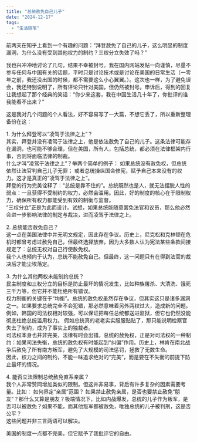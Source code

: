 ```yaml
---
title: "总统赦免自己儿子"
date: "2024-12-17"
tags: 
  - "生活随笔"
---
```


前两天在知乎上看到一个有趣的问题：“拜登赦免了自己的儿子，这么明显的制度漏洞，为什么没有受到其他权力的制约？三权分立失效了吗？”

我也兴冲冲地讨论了几句，结果不幸被封号。我在国内网站发帖一向谨慎，尽量不参与任何与中国有关的话题，平时只是讨论技术或是讨论在美国的日常生活（一零年之前，我还没出国的时候，都不需要这么小心翼翼。）。这次也一样，为了避免误会，我还特别说明了，所有评论只针对美国，但仍然被封号。申诉后，得到的回复让我想起了那个经典的笑话：“你少来这套，我在中国生活几十年了，你批评的谁我能看不出来？”

这是我对几个问题的个人看法，好不容易写了一大篇，不想它丢了，所以重新整理备份在这：

1\. 为什么拜登可以“凌驾于法律之上”？  
其实，拜登并没有凌驾于法律之上，他是依法赦免了自己的儿子。这条法律可能存在漏洞，也可能不够合理，但在美国，所有人，包括总统，都必须在法律框架内行事，否则将面临法律的制裁。  
什么才叫“凌驾于法律之上”？举两个简单的例子： 如果总统没有赦免权，但总统依然让法官判自己儿子无罪； 或者总统操纵国会修宪，赋予自己本来没有的权力。这才是真正的“凌驾于法律之上”。  
拜登的行为完美诠释了：“总统是靠不住的”。总统既然也是人，就无法摆脱人性的弱点：一旦获得不受制约的权力，必然会滥用。因此，好的制度的核心在于限制权力，确保所有权力都能受到有效的制衡与监督。  
“三权分立”正是为此而设计。试想，如果总统能随意罢免法官和议员，那么他必然会进一步影响法律的制定与裁决，进而凌驾于法律之上。

2\. 总统能否赦免自己？  
这一点在美国法律中并无明文规定，因此存在争议。历史上，尼克松和克林顿在危机时都曾考虑过赦免自己，但最终选择放弃，因为大多数人认为宪法某些条款间接规定了：总统无权对自己行使赦免权。  
我个人也倾向于认为，总统不能赦免自己。但最终，这一问题只有在得到法官的裁决后才能尘埃落定。

3\. 为什么其他两权未能制约总统？  
民主制度和三权分立的目标是防止最坏的情况发生，比如种族屠杀、大清洗、饿死三千万等，但它并不能杜绝所有错误。  
权力制衡的关键在于“均衡”。总统的赦免权虽然存在争议，但其实这只是诸多漏洞之一。如果要求总统完全不会犯错，那必然意味着另外两权过大，造成新的问题。例如，韩国的司法权相对较强，可以保证把每任总统都送进监狱，但它也仍然没能彻底杜绝总统滥用权力。 假如总统真的老老实实服服贴贴了，那只能说明检察官失去了制约，成为了事实上的独裁者。  
司法权本身也并非完美，法律有时会出错。总统的赦免权，正是对司法权的一种制约：如果司法失衡，总统的赦免权有时能起到“纠偏”作用。历史上，林肯在南北战争后赦免了所有南方叛军，避免了大规模的司法惩罚，拯救了无数生命。  
因此，权力之间的制约，不能一味追求绝对的“完美”，而是要在不失衡的前提下防止最坏的情况。

4\. 能否立法限制总统赦免直系亲属？  
我个人非常赞同增加类似的限制。但这并非易事，背后有许多复杂的因素需要考量。比如： 如何界定“亲属”范围？ 如果禁止赦免亲属，是否也要禁止赦免“朋友”？那什么又算是朋友？极端情况下，比如内战爆发，总统的儿子作为叛军，是否可以被赦免？如果不能，而其他叛军都被赦免，唯独总统的儿子被判刑，这是否公平？  
这些问题并非三言两语可以解决。

美国的制度一点都不完美，但它赋予了我批评它的自由。
